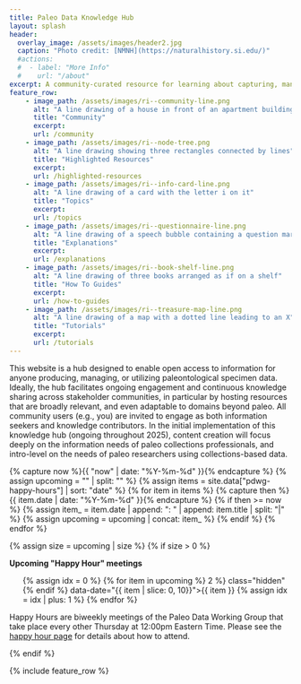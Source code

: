 ```yaml
---
title: Paleo Data Knowledge Hub
layout: splash
header:
  overlay_image: /assets/images/header2.jpg
  caption: "Photo credit: [NMNH](https://naturalhistory.si.edu/)"
  #actions:
  #  - label: "More Info"
  #    url: "/about"
excerpt: A community-curated resource for learning about capturing, managing, sharing, and discovering fossil data
feature_row:
    - image_path: /assets/images/ri--community-line.png
      alt: "A line drawing of a house in front of an apartment building"
      title: "Community"
      excerpt: 
      url: /community
    - image_path: /assets/images/ri--node-tree.png
      alt: "A line drawing showing three rectangles connected by lines"
      title: "Highlighted Resources"
      excerpt: 
      url: /highlighted-resources
    - image_path: /assets/images/ri--info-card-line.png
      alt: "A line drawing of a card with the letter i on it"
      title: "Topics"
      excerpt: 
      url: /topics
    - image_path: /assets/images/ri--questionnaire-line.png
      alt: "A line drawing of a speech bubble containing a question mark"
      title: "Explanations"
      excerpt: 
      url: /explanations
    - image_path: /assets/images/ri--book-shelf-line.png
      alt: "A line drawing of three books arranged as if on a shelf"
      title: "How To Guides"
      excerpt: 
      url: /how-to-guides
    - image_path: /assets/images/ri--treasure-map-line.png
      alt: "A line drawing of a map with a dotted line leading to an X"
      title: "Tutorials"
      excerpt: 
      url: /tutorials
---
```

This website is a hub designed to enable open access to information for anyone producing, managing, or utilizing paleontological specimen data. Ideally, the hub facilitates ongoing engagement and continuous knowledge sharing across stakeholder communities, in particular by hosting resources that are broadly relevant, and even adaptable to domains beyond paleo. All community users (e.g., you) are invited to engage as both information seekers and knowledge contributors. In the initial implementation of this knowledge hub (ongoing throughout 2025), content creation will focus deeply on the information needs of paleo collections professionals, and intro-level on the needs of paleo researchers using collections-based data.

{% capture now %}{{ "now" | date: "%Y-%m-%d" }}{% endcapture %}
{% assign upcoming = "" | split: "" %}
{% assign items = site.data["pdwg-happy-hours"] | sort: "date" %}
{% for item in items %}
  {% capture then %}{{ item.date | date: "%Y-%m-%d" }}{% endcapture %}
  {% if then >= now %}
    {% assign item_ = item.date | append: ": " | append: item.title | split: "|" %}
    {% assign upcoming = upcoming | concat: item_ %}
  {% endif %}
{% endfor %}

{% assign size = upcoming | size %}
{% if size > 0 %}
  <div class="notice upcoming">
    <strong>Upcoming "Happy Hour" meetings</strong>
    <ul>
    {% assign idx = 0 %}
    {% for item in upcoming %}
      <li{% if idx > 2 %} class="hidden"{% endif %} data-date="{{ item | slice: 0, 10}}">{{ item }}</li>
      {% assign idx = idx | plus: 1 %}
    {% endfor %}
    </ul>
    <p>Happy Hours are biweekly meetings of the Paleo Data Working Group that take place every other Thursday at 12:00pm Eastern Time. Please see the <a href="{{ '/community/pdwg-happy-hours' | relative_url }}">happy hour page</a> for details about how to attend.</p>
  </div>
{% endif %}

{% include feature_row %}

